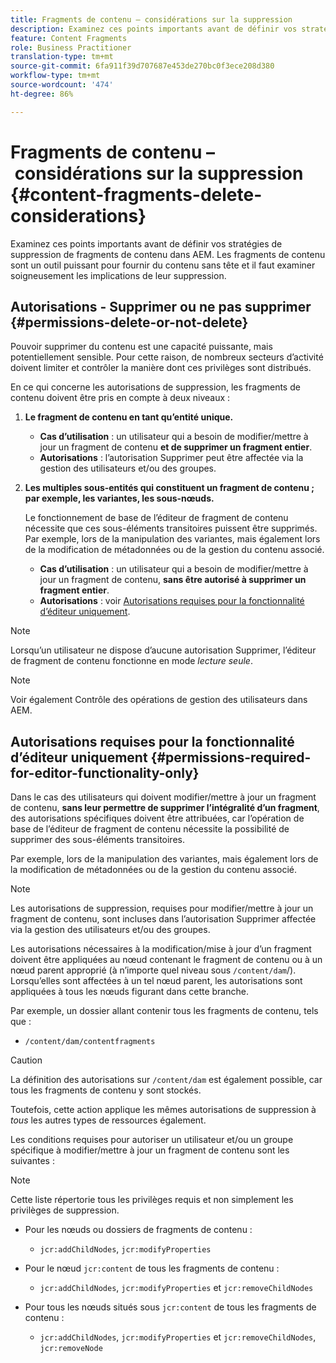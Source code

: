 ```yaml
---
title: Fragments de contenu – considérations sur la suppression
description: Examinez ces points importants avant de définir vos stratégies de suppression de fragments de contenu dans AEM. Les fragments de contenu sont un outil puissant pour fournir du contenu sans tête et il faut examiner soigneusement les implications de leur suppression.
feature: Content Fragments
role: Business Practitioner
translation-type: tm+mt
source-git-commit: 6fa911f39d707687e453de270bc0f3ece208d380
workflow-type: tm+mt
source-wordcount: '474'
ht-degree: 86%

---
```



# Fragments de contenu – considérations sur la suppression {#content-fragments-delete-considerations}

Examinez ces points importants avant de définir vos stratégies de suppression de fragments de contenu dans AEM. Les fragments de contenu sont un outil puissant pour fournir du contenu sans tête et il faut examiner soigneusement les implications de leur suppression.

## Autorisations - Supprimer ou ne pas supprimer {#permissions-delete-or-not-delete}

Pouvoir supprimer du contenu est une capacité puissante, mais potentiellement sensible. Pour cette raison, de nombreux secteurs d’activité doivent limiter et contrôler la manière dont ces privilèges sont distribués.

En ce qui concerne les autorisations de suppression, les fragments de contenu doivent être pris en compte à deux niveaux :

1. **Le fragment de contenu en tant qu’entité unique.**

   * **Cas d’utilisation** : un utilisateur qui a besoin de modifier/mettre à jour un fragment de contenu **et de supprimer un fragment entier**.
   * **Autorisations** : l’autorisation Supprimer peut être affectée via la gestion des utilisateurs et/ou des groupes.<!-- The [Delete](/help/sites-administering/security.md#actions) permission can be [assigned through User and/or Group Management](/help/sites-administering/security.md#managing-permissions). -->

2. **Les multiples sous-entités qui constituent un fragment de contenu ; par exemple, les variantes, les sous-nœuds.**

   Le fonctionnement de base de l’éditeur de fragment de contenu nécessite que ces sous-éléments transitoires puissent être supprimés. Par exemple, lors de la manipulation des variantes, mais également lors de la modification de métadonnées ou de la gestion du contenu associé.

   * **Cas d’utilisation** : un utilisateur qui a besoin de modifier/mettre à jour un fragment de contenu, **sans être autorisé à supprimer un fragment entier**.
   * **Autorisations** : voir [Autorisations requises pour la fonctionnalité d’éditeur uniquement](#permissions-required-for-editor-functionality-only).

>[!NOTE]
>
>Lorsqu’un utilisateur ne dispose d’aucune autorisation Supprimer, l’éditeur de fragment de contenu fonctionne en mode *lecture seule*. <!-- When a user does not have any [Delete](/help/sites-administering/security.md#actions) permissions, the Content Fragment editor operates in *read-only* mode. -->

>[!NOTE]
>
>Voir également Contrôle des opérations de gestion des utilisateurs dans AEM. <!-- See also [How to Audit User Management Operations in AEM](/help/sites-administering/audit-user-management-operations.md). -->

## Autorisations requises pour la fonctionnalité d’éditeur uniquement {#permissions-required-for-editor-functionality-only}

Dans le cas des utilisateurs qui doivent modifier/mettre à jour un fragment de contenu, **sans leur permettre de supprimer l’intégralité d’un fragment**, des autorisations spécifiques doivent être attribuées, car l’opération de base de l’éditeur de fragment de contenu nécessite la possibilité de supprimer des sous-éléments transitoires.

Par exemple, lors de la manipulation des variantes, mais également lors de la modification de métadonnées ou de la gestion du contenu associé.

>[!NOTE]
>
>Les autorisations de suppression, requises pour modifier/mettre à jour un fragment de contenu, sont incluses dans l’autorisation Supprimer<!-- The delete permissions, required to edit/update a Content Fragment, are included in the Delete permission [assigned through User and/or Group Management](/help/sites-administering/security.md#managing-permissions). --> affectée via la gestion des utilisateurs et/ou des groupes. 

Les autorisations nécessaires à la modification/mise à jour d’un fragment doivent être appliquées au nœud contenant le fragment de contenu ou à un nœud parent approprié (à n’importe quel niveau sous `/content/dam`/). Lorsqu’elles sont affectées à un tel nœud parent, les autorisations sont appliquées à tous les nœuds figurant dans cette branche.

Par exemple, un dossier allant contenir tous les fragments de contenu, tels que :

* `/content/dam/contentfragments`

>[!CAUTION]
>
>La définition des autorisations sur `/content/dam` est également possible, car tous les fragments de contenu y sont stockés.
>
>Toutefois, cette action applique les mêmes autorisations de suppression à *tous* les autres types de ressources également.

Les conditions requises pour autoriser un utilisateur et/ou un groupe spécifique à modifier/mettre à jour un fragment de contenu sont les suivantes :

>[!NOTE]
>
>Cette liste répertorie tous les privilèges requis et non simplement les privilèges de suppression.

* Pour les nœuds ou dossiers de fragments de contenu :

   * `jcr:addChildNodes`, `jcr:modifyProperties`

* Pour le nœud `jcr:content` de tous les fragments de contenu :

   * `jcr:addChildNodes`, `jcr:modifyProperties` et `jcr:removeChildNodes`

* Pour tous les nœuds situés sous `jcr:content` de tous les fragments de contenu :

   * `jcr:addChildNodes`, `jcr:modifyProperties` et `jcr:removeChildNodes`, `jcr:removeNode`

<!-- There is no CRXDE Lite -->

<!--
These `remove` privileges must be [administered using Access Control Lists, within CRXDE Lite](/help/sites-administering/user-group-ac-admin.md#access-right-management). 

The `add` and `modify` privileges can also be administered in CRXDE Lite, or using the User Management console.

For example, the definition of the `remove` privileges for a group `content-authors-no-delete`:

![cf-delete-03](assets/cf-delete-03.png)
-->
